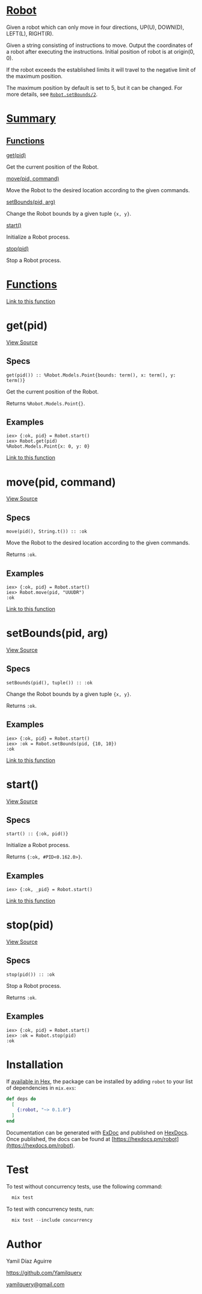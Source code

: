# [Robot](https://github.com/Yamilquery/robot/blob/master/lib/robot.ex#L1)

Given a robot which can only move in four directions, UP(U), DOWN(D), LEFT(L), RIGHT(R).

Given a string consisting of instructions to move. Output the coordinates of a robot after executing the instructions. Initial position of robot is at origin(0, 0).

If the robot exceeds the established limits it will travel to the negative limit of the maximum position.

The maximum position by default is set to 5, but it can be changed. For more details, see [`Robot.setBounds/2`](https://hexdocs.pm/robot/0.1.0/Robot.html#setBounds/2).

# [Summary](https://hexdocs.pm/robot/0.1.0/Robot.html#summary)

## [Functions](https://hexdocs.pm/robot/0.1.0/Robot.html#functions)

[get(pid)](https://hexdocs.pm/robot/0.1.0/Robot.html#get/1)

Get the current position of the Robot.

[move(pid, command)](https://hexdocs.pm/robot/0.1.0/Robot.html#move/2)

Move the Robot to the desired location according to the given commands.

[setBounds(pid, arg)](https://hexdocs.pm/robot/0.1.0/Robot.html#setBounds/2)

Change the Robot bounds by a given tuple `{x, y}`.

[start()](https://hexdocs.pm/robot/0.1.0/Robot.html#start/0)

Initialize a Robot process.

[stop(pid)](https://hexdocs.pm/robot/0.1.0/Robot.html#stop/1)

Stop a Robot process.

# [Functions](https://hexdocs.pm/robot/0.1.0/Robot.html#functions)

[Link to this function](https://hexdocs.pm/robot/0.1.0/Robot.html#get/1)

# get(pid)

[View Source](https://github.com/Yamilquery/robot/blob/master/lib/robot.ex#L96)

## Specs

```
get(pid()) :: %Robot.Models.Point{bounds: term(), x: term(), y: term()}
```

Get the current position of the Robot.

Returns `%Robot.Models.Point{}`.

##  Examples

```
iex> {:ok, pid} = Robot.start()
iex> Robot.get(pid)
%Robot.Models.Point{x: 0, y: 0}
```

[Link to this function](https://hexdocs.pm/robot/0.1.0/Robot.html#move/2)

# move(pid, command)

[View Source](https://github.com/Yamilquery/robot/blob/master/lib/robot.ex#L75)

## Specs

```
move(pid(), String.t()) :: :ok
```

Move the Robot to the desired location according to the given commands.

Returns `:ok`.

##  Examples

```
iex> {:ok, pid} = Robot.start()
iex> Robot.move(pid, "UUUDR")
:ok
```

[Link to this function](https://hexdocs.pm/robot/0.1.0/Robot.html#setBounds/2)

# setBounds(pid, arg)

[View Source](https://github.com/Yamilquery/robot/blob/master/lib/robot.ex#L60)

## Specs

```
setBounds(pid(), tuple()) :: :ok
```

Change the Robot bounds by a given tuple `{x, y}`.

Returns `:ok`.

##  Examples

```
iex> {:ok, pid} = Robot.start()
iex> :ok = Robot.setBounds(pid, {10, 10})
:ok
```

[Link to this function](https://hexdocs.pm/robot/0.1.0/Robot.html#start/0)

# start()

[View Source](https://github.com/Yamilquery/robot/blob/master/lib/robot.ex#L30)

## Specs

```
start() :: {:ok, pid()}
```

Initialize a Robot process.

Returns `{:ok, #PID<0.162.0>}`.

##  Examples

```
iex> {:ok, _pid} = Robot.start()
```

[Link to this function](https://hexdocs.pm/robot/0.1.0/Robot.html#stop/1)

# stop(pid)

[View Source](https://github.com/Yamilquery/robot/blob/master/lib/robot.ex#L45)

## Specs

```
stop(pid()) :: :ok
```

Stop a Robot process.

Returns `:ok`.

##  Examples

```
iex> {:ok, pid} = Robot.start()
iex> :ok = Robot.stop(pid)
:ok
```
# Installation

If [available in Hex](https://hex.pm/docs/publish), the package can be installed
by adding `robot` to your list of dependencies in `mix.exs`:

```elixir
def deps do
  [
    {:robot, "~> 0.1.0"}
  ]
end
```

Documentation can be generated with [ExDoc](https://github.com/elixir-lang/ex_doc)
and published on [HexDocs](https://hexdocs.pm). Once published, the docs can
be found at [https://hexdocs.pm/robot](https://hexdocs.pm/robot).

# Test

To test without concurrency tests, use the following command:

```elixir
  mix test
```


To test with concurrency tests, run:

```elixir
  mix test --include concurrency
```

# Author

Yamil Díaz Aguirre

https://github.com/Yamilquery

yamilquery@gmail.com
